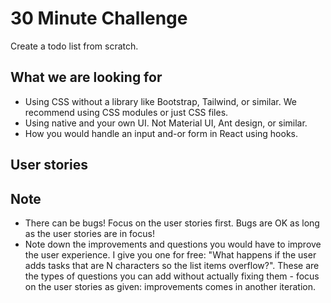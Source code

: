 # 30 Minute Challenge

Create a todo list from scratch.

## What we are looking for

- Using CSS without a library like Bootstrap, Tailwind, or similar. We recommend using CSS modules or just CSS files.
- Using native and your own UI. Not Material UI, Ant design, or similar.
- How you would handle an input and-or form in React using hooks.

## User stories

## Note

- There can be bugs! Focus on the user stories first. Bugs are OK as long as the user stories are in focus!
- Note down the improvements and questions you would have to improve the user experience. I give you one for free: "What happens if the user adds tasks that are N characters so the list items overflow?". These are the types of questions you can add without actually fixing them - focus on the user stories as given: improvements comes in another iteration.
